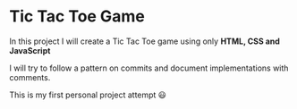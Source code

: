 # Tic Tac Toe Game

In this project I will create a Tic Tac Toe game using only <strong>HTML, CSS and JavaScript</strong>

I will try to follow a pattern on commits and document implementations with comments.

This is my first personal project attempt 😃

